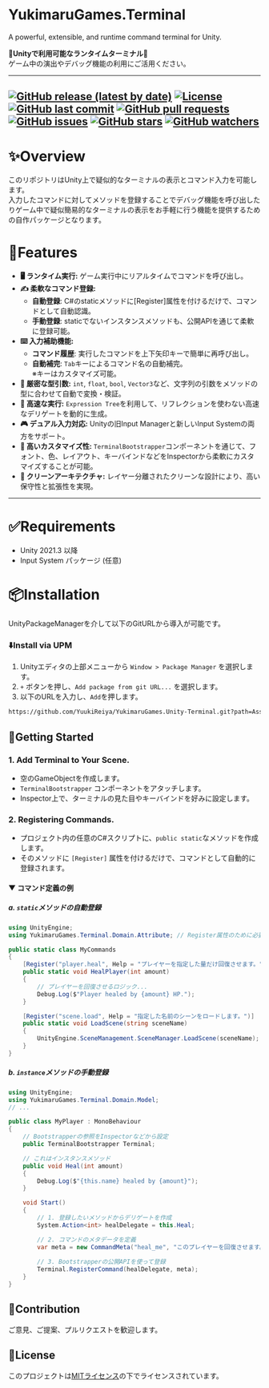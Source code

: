 # YukimaruGames.Terminal

A powerful, extensible, and runtime command terminal for Unity.

🚀<b>Unityで利用可能なランタイムターミナル</b>🚀
<br>ゲーム中の演出やデバッグ機能の利用にご活用ください。

---
[![GitHub release (latest by date)](https://img.shields.io/github/v/release/YuukiReiya/YukimaruGames.Unity-Terminal)](https://github.com/YukimaruGames.Unity-Terminal/releases)
[![License](https://img.shields.io/github/license/YuukiReiya/YukimaruGames.Unity-Terminal)](https://github.com/YuukiReiya/YukimaruGames.Unity-Terminal/blob/main/LICENSE)
[![GitHub last commit](https://img.shields.io/github/last-commit/YuukiReiya/YukimaruGames.Unity-Terminal)](https://github.com/YuukiReiya/YukimaruGames.Unity-Terminal/commits/main)
[![GitHub pull requests](https://img.shields.io/github/issues-pr/YuukiReiya/YukimaruGames.Unity-Terminal)](https://github.com/YuukiReiya/YukimaruGames.Unity-Terminal/pulls)
[![GitHub issues](https://img.shields.io/github/issues/YuukiReiya/YukimaruGames.Unity-Terminal)](https://github.com/YuukiReiya/YukimaruGames.Unity-Terminal/issues)
[![GitHub stars](https://img.shields.io/github/stars/YuukiReiya/YukimaruGames.Unity-Terminal?style=social)](https://github.com/YuukiReiya/YukimaruGames.Unity-Terminal/stargazers)
[![GitHub watchers](https://img.shields.io/github/watchers/YuukiReiya/YukimaruGames.Unity-Terminal?style=social)](https://github.com/YuukiReiya/YukimaruGames.Unity-Terminal/watchers)
---

# ✨Overview

このリポジトリはUnity上で疑似的なターミナルの表示とコマンド入力を可能します。<br>
入力したコマンドに対してメソッドを登録することでデバッグ機能を呼び出したりゲーム中で疑似簡易的なターミナルの表示をお手軽に行う機能を提供するための自作パッケージとなります。

# 🌟Features

-   **🖥️ ランタイム実行:** ゲーム実行中にリアルタイムでコマンドを呼び出し。
-   **✍️ 柔軟なコマンド登録:**
    -   <b>自動登録</b>: C#のstaticメソッドに[Register]属性を付けるだけで、コマンドとして自動認識。
    -   <b>手動登録</b>: staticでないインスタンスメソッドも、公開APIを通じて柔軟に登録可能。
-   **⌨️ 入力補助機能:**
    -   <b>コマンド履歴</b>: 実行したコマンドを上下矢印キーで簡単に再呼び出し。
    -   <b>自動補完</b>: `Tab`キーによるコマンド名の自動補完。<br>※キーはカスタマイズ可能。
-   **💪 厳密な型引数:** `int`, `float`, `bool`, `Vector3`など、文字列の引数をメソッドの型に合わせて自動で変換・検証。
-   **🚀 高速な実行:** `Expression Tree`を利用して、リフレクションを使わない高速なデリゲートを動的に生成。
-   **🎮 デュアル入力対応:** Unityの旧Input Managerと新しいInput Systemの両方をサポート。
-   **🎨 高いカスタマイズ性:** `TerminalBootstrapper`コンポーネントを通じて、フォント、色、レイアウト、キーバインドなどをInspectorから柔軟にカスタマイズすることが可能。
-   **🧩 クリーンアーキテクチャ:** レイヤー分離されたクリーンな設計により、高い保守性と拡張性を実現。

---

# ✅Requirements

-   Unity 2021.3 以降
-   Input System パッケージ (任意)

# 📦Installation

UnityPackageManagerを介して以下のGitURLから導入が可能です。

### ⬇️Install via UPM

1.  Unityエディタの上部メニューから `Window > Package Manager` を選択します。
2.  `+` ボタンを押し、`Add package from git URL...` を選択します。
3.  以下のURLを入力し、`Add`を押します。

```markdown
https://github.com/YuukiReiya/YukimaruGames.Unity-Terminal.git?path=Assets/YukimaruGames/Terminal
```

## 🧩Getting Started

### 1. Add Terminal to Your Scene.
-   空のGameObjectを作成します。
-   `TerminalBootstrapper` コンポーネントをアタッチします。
-   Inspector上で、ターミナルの見た目やキーバインドを好みに設定します。

### 2. Registering Commands.
-   プロジェクト内の任意のC#スクリプトに、`public static`なメソッドを作成します。
-   そのメソッドに `[Register]` 属性を付けるだけで、コマンドとして自動的に登録されます。

#### ▼ コマンド定義の例

##### a. `static`メソッドの自動登録
```csharp
using UnityEngine;
using YukimaruGames.Terminal.Domain.Attribute; // Register属性のために必要

public static class MyCommands
{
    [Register("player.heal", Help = "プレイヤーを指定した量だけ回復させます。")]
    public static void HealPlayer(int amount)
    {
        // プレイヤーを回復させるロジック...
        Debug.Log($"Player healed by {amount} HP.");
    }

    [Register("scene.load", Help = "指定した名前のシーンをロードします。")]
    public static void LoadScene(string sceneName)
    {
        UnityEngine.SceneManagement.SceneManager.LoadScene(sceneName);
    }
}
```

##### b. `instance`メソッドの手動登録

```cs
using UnityEngine;
using YukimaruGames.Terminal.Domain.Model;
// ...

public class MyPlayer : MonoBehaviour
{
    // Bootstrapperの参照をInspectorなどから設定
    public TerminalBootstrapper Terminal;

    // これはインスタンスメソッド
    public void Heal(int amount)
    {
        Debug.Log($"{this.name} healed by {amount}");
    }

    void Start()
    {
        // 1. 登録したいメソッドからデリゲートを作成
        System.Action<int> healDelegate = this.Heal;

        // 2. コマンドのメタデータを定義
        var meta = new CommandMeta("heal_me", "このプレイヤーを回復させます。", 1, 1);
        
        // 3. Bootstrapperの公開APIを使って登録
        Terminal.RegisterCommand(healDelegate, meta);
    }
}
```

## 🤝Contribution

ご意見、ご提案、プルリクエストを歓迎します。

## 📄License

このプロジェクトは[MITライセンス](https://github.com/YuukiReiya/YukimaruGames.Unity-Terminal/blob/main/LICENSE)の下でライセンスされています。
